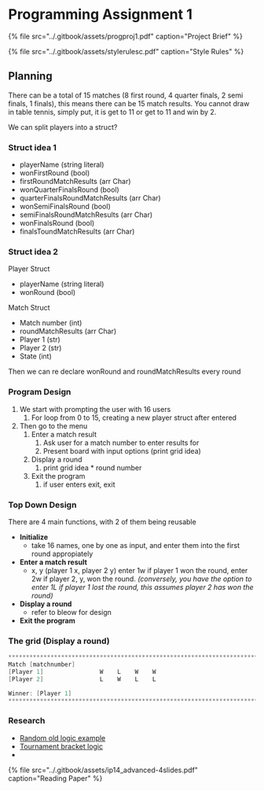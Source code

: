 # Programming Assignment 1

{% file src="../.gitbook/assets/progproj1.pdf" caption="Project Brief" %}

{% file src="../.gitbook/assets/stylerulesc.pdf" caption="Style Rules" %}

## Planning

There can be a total of 15 matches \(8 first round, 4 quarter finals, 2 semi finals, 1 finals\), this means there can be 15 match results. You cannot draw in table tennis, simply put, it is get to 11 or get to 11 and win by 2.

We can split players into a struct?

### Struct idea 1

* playerName \(string literal\)
* wonFirstRound \(bool\)
* firstRoundMatchResults \(arr Char\)
* wonQuarterFinalsRound \(bool\)
* quarterFinalsRoundMatchResults \(arr Char\)
* wonSemiFinalsRound \(bool\)
* semiFinalsRoundMatchResults \(arr Char\)
* wonFinalsRound \(bool\)
* finalsToundMatchResults \(arr Char\)

### Struct idea 2

Player Struct

* playerName \(string literal\)
* wonRound \(bool\)

Match Struct

* Match number \(int\)
* roundMatchResults \(arr Char\)
* Player 1 \(str\)
* Player 2 \(str\)
* State \(int\)

Then we can re declare wonRound and roundMatchResults every round

### Program Design

1. We start with prompting the user with 16 users
   1. For loop from 0 to 15, creating a new player struct after entered
2. Then go to the menu
   1. Enter a match result
      1. Ask user for a match number to enter results for
      2. Present board with input options \(print grid idea\)
   2. Display a round
      1. print grid idea \* round number
   3. Exit the program
      1. if user enters exit, exit

### Top Down Design

There are 4 main functions, with 2 of them being reusable

* **Initialize**
  * take 16 names, one by one as input, and enter them into the first round appropiately
* **Enter a match result**
  * x, y \(player 1 x, player 2 y\) enter 1w if player 1 won the round, enter 2w if player 2, y, won the round. _\(conversely, you have the option to enter 1L if player 1 lost the round, this assumes player 2 has won the round\)_
* **Display a round**
  * refer to bleow for design
* **Exit the program**

### The grid \(Display a round\)

```c
************************************************************************
Match [matchnumber]
[Player 1]                W    L    W    W            
[Player 2]                L    W    L    L

Winner: [Player 1]
************************************************************************
```

### Research

* [Random old logic example](https://cboard.cprogramming.com/cplusplus-programming/108295-table-tennis-scoring-system.html)
* [Tournament bracket logic](https://stackoverflow.com/questions/6071563/algorithms-for-tournament-brackets-ncaa-etc)
* 
{% file src="../.gitbook/assets/ip14\_advanced-4slides.pdf" caption="Reading Paper" %}

